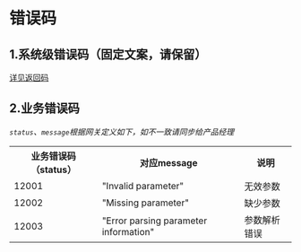 
# 错误码

## 1.系统级错误码（固定文案，请保留）
[详见返回码](https://aidoc.jd.com/user/returncode.html)  
## 2.业务错误码
*`status`、`message`根据网关定义如下，如不一致请同步给产品经理*

<table>
   <tr>
      <th>业务错误码（status）</th>
      <th>对应message </th>
      <th>说明 </th>
   </tr>
   <tr>
      <td>12001</td>
      <td>"Invalid parameter"</td>
      <td>无效参数</td>
   </tr>
   <tr>
      <td>12002</td>
      <td>"Missing parameter"</td>
      <td>缺少参数</td>
   </tr>
   <tr>
      <td>12003</td>
      <td>"Error parsing parameter information"</td>
      <td>参数解析错误</td>
   </tr>
</table>